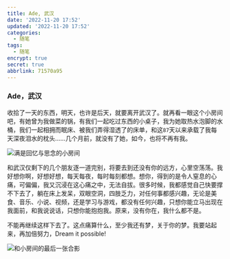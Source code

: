```yaml
---
title: Ade, 武汉
date: '2022-11-20 17:52'
updated: '2022-11-20 17:52'
categories:
  - 随笔
tags:
  - 随笔
encrypt: true
secret: true
abbrlink: 71570a95
---
```


### Ade，武汉

收拾了一天的东西，明天，也许是后天，就要离开武汉了。就再看一眼这个小房间吧，有她曾为我做菜的锅，有我们一起吃过东西的小桌子，我为她取热水泡脚的水桶，我们一起相拥而眠床、被我们弄得湿透了的床单，和这`87`天以来承载了我每天深夜泪水的枕头……几个月前，就没有了她，如今，也将不再有我。

![满是回忆与思念的小房间](https://assets.onlyy.vip/photos/diary/adeWuhanMyRoom.jpeg)

和武汉仅剩下的几个朋友逐一道完别，将要去到还没有你的远方，心里空荡荡。我好想你啊，好想好想，每天每夜，每时每刻都想。想你，得到的是令人窒息的心痛，可偏偏，我又沉浸在这心痛之中，无法自拔。很多时候，我都感觉自己快要撑不下去了，躺在床上发呆，双眼空洞，四肢乏力，对任何事都感兴趣，无论是美食、音乐、小说、视频，还是学习与游戏，都没有任何兴趣，只想你能立马出现在我面前，和我说说话，只想你能抱抱我。原来，没有你在，我什么都不是。

不能再继续这样下去了。这点痛算什么，至少我还有梦，关于你的梦。我要站起来，再加倍努力，Dream it possible!

![和小房间的最后一张合影](https://assets.onlyy.vip/photos/diary/adeWuhanMe.jpg)
